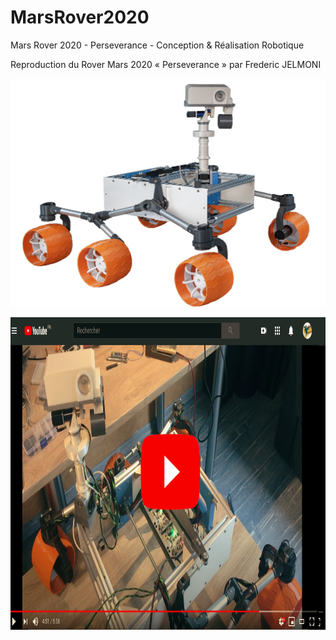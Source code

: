 # MarsRover2020
Mars Rover 2020 - Perseverance - Conception & Réalisation Robotique

Reproduction du Rover Mars 2020 « Perseverance » par Frederic JELMONI

![Fred s Rover](/photos/086_MarsRover_Fredj21.jpg)

<a href="https://www.youtube.com/playlist?list=PLPA2ZF9G4l--smeL5xHTISZBblAAfhV12">
<img src="/images/on_youtube.png"  height="500">
</a>  


